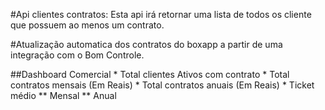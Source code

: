 #Api clientes contratos: Esta api irá retornar uma lista de todos os cliente que possuem ao menos um contrato.

#Atualização automatica dos contratos do boxapp a partir de uma integração com o Bom Controle.

##Dashboard Comercial
    * Total clientes Ativos com contrato
    * Total contratos mensais (Em Reais)
    * Total contratos anuais (Em Reais)
    * Ticket médio
        ** Mensal
        ** Anual